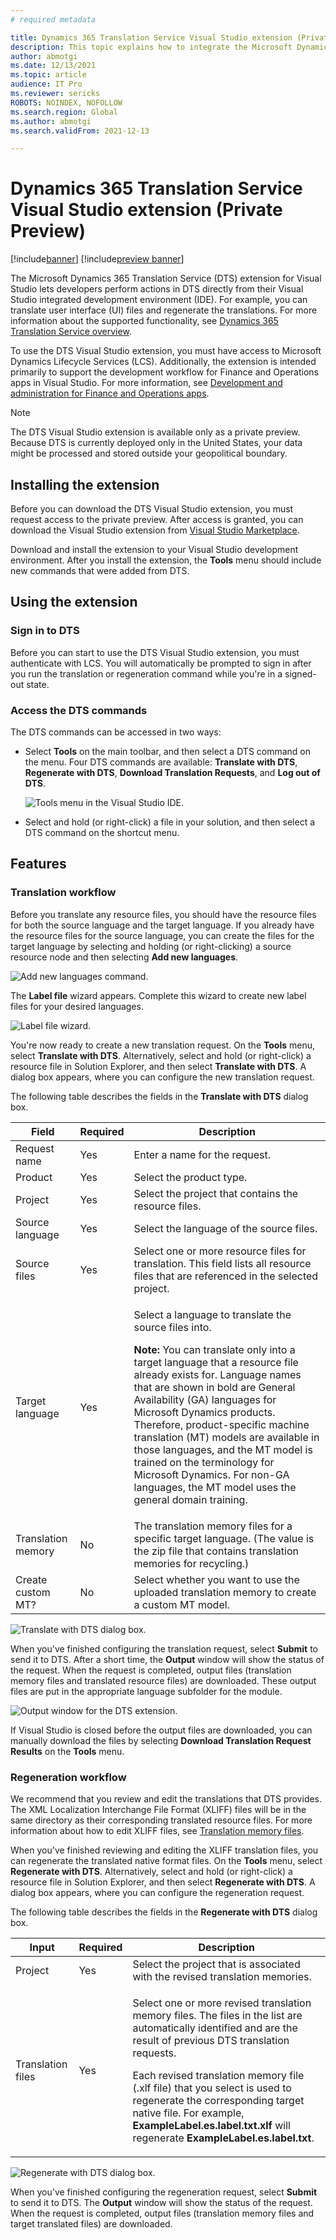 ```yaml
---
# required metadata

title: Dynamics 365 Translation Service Visual Studio extension (Private Preview)
description: This topic explains how to integrate the Microsoft Dynamics 365 Translation Service (DTS) extension for Visual Studio into your Visual Studio workflow.
author: abmotgi
ms.date: 12/13/2021
ms.topic: article
audience: IT Pro
ms.reviewer: sericks
ROBOTS: NOINDEX, NOFOLLOW
ms.search.region: Global
ms.author: abmotgi
ms.search.validFrom: 2021-12-13

---
```


# Dynamics 365 Translation Service Visual Studio extension (Private Preview)

[!include[banner](../includes/banner.md)]
[!include[preview banner](../includes/preview-banner.md)]

The Microsoft Dynamics 365 Translation Service (DTS) extension for Visual Studio lets developers perform actions in DTS directly from their Visual Studio integrated development environment (IDE). For example, you can translate user interface (UI) files and regenerate the translations. For more information about the supported functionality, see [Dynamics 365 Translation Service overview](translation-service-overview.md).

To use the DTS Visual Studio extension, you must have access to Microsoft Dynamics Lifecycle Services (LCS). Additionally, the extension is intended primarily to support the development workflow for Finance and Operations apps in Visual Studio. For more information, see [Development and administration for Finance and Operations apps](/dynamics365/fin-ops-core/dev-itpro/).

> [!NOTE]
> The DTS Visual Studio extension is available only as a private preview. Because DTS is currently deployed only in the United States, your data might be processed and stored outside your geopolitical boundary.

## Installing the extension

Before you can download the DTS Visual Studio extension, you must request access to the private preview. After access is granted, you can download the Visual Studio extension from [Visual Studio Marketplace](https://marketplace.visualstudio.com/).

Download and install the extension to your Visual Studio development environment. After you install the extension, the **Tools** menu should include new commands that were added from DTS.

## Using the extension

### Sign in to DTS

Before you can start to use the DTS Visual Studio extension, you must authenticate with LCS. You will automatically be prompted to sign in after you run the translation or regeneration command while you're in a signed-out state.

### Access the DTS commands

The DTS commands can be accessed in two ways:

- Select **Tools** on the main toolbar, and then select a DTS command on the menu. Four DTS commands are available: **Translate with DTS**, **Regenerate with DTS**, **Download Translation Requests**, and **Log out of DTS**.

    ![Tools menu in the Visual Studio IDE.](media/dts-vs-tools-menu.PNG)

- Select and hold (or right-click) a file in your solution, and then select a DTS command on the shortcut menu.

## Features

### Translation workflow

Before you translate any resource files, you should have the resource files for both the source language and the target language. If you already have the resource files for the source language, you can create the files for the target language by selecting and holding (or right-clicking) a source resource node and then selecting **Add new languages**.

![Add new languages command.](media/dts-vs-new-language.PNG)

The **Label file** wizard appears. Complete this wizard to create new label files for your desired languages.

![Label file wizard.](media/dts-vs-label-wizard.PNG)

You're now ready to create a new translation request. On the **Tools** menu, select **Translate with DTS**. Alternatively, select and hold (or right-click) a resource file in Solution Explorer, and then select **Translate with DTS**. A dialog box appears, where you can configure the new translation request.

The following table describes the fields in the **Translate with DTS** dialog box.

| Field              | Required | Description |
|--------------------|----------|-------------|
| Request name       | Yes | Enter a name for the request. |
| Product            | Yes | Select the product type. |
| Project            | Yes | Select the project that contains the resource files. |
| Source language    | Yes | Select the language of the source files. |
| Source files       | Yes | Select one or more resource files for translation. This field lists all resource files that are referenced in the selected project. |
| Target language    | Yes | <p>Select a language to translate the source files into.</p><p><strong>Note:</strong> You can translate only into a target language that a resource file already exists for. Language names that are shown in bold are General Availability (GA) languages for Microsoft Dynamics products. Therefore, product-specific machine translation (MT) models are available in those languages, and the MT model is trained on the terminology for Microsoft Dynamics. For non-GA languages, the MT model uses the general domain training.</p> |
| Translation memory | No | The translation memory files for a specific target language. (The value is the zip file that contains translation memories for recycling.) |
| Create custom MT?  | No | Select whether you want to use the uploaded translation memory to create a custom MT model. |

![Translate with DTS dialog box.](media/dts-vs-translate.PNG)

When you've finished configuring the translation request, select **Submit** to send it to DTS. After a short time, the **Output** window will show the status of the request. When the request is completed, output files (translation memory files and translated resource files) are downloaded. These output files are put in the appropriate language subfolder for the module.

![Output window for the DTS extension.](media/dts-vs-outputwindow.PNG)

If Visual Studio is closed before the output files are downloaded, you can manually download the files by selecting **Download Translation Request Results** on the **Tools** menu.

### Regeneration workflow

We recommend that you review and edit the translations that DTS provides. The XML Localization Interchange File Format (XLIFF) files will be in the same directory as their corresponding translated resource files. For more information about how to edit XLIFF files, see [Translation memory files](use-translation-service-tm.md).

When you've finished reviewing and editing the XLIFF translation files, you can regenerate the translated native format files. On the **Tools** menu, select **Regenerate with DTS**. Alternatively, select and hold (or right-click) a resource file in Solution Explorer, and then select **Regenerate with DTS**. A dialog box appears, where you can configure the regeneration request.

The following table describes the fields in the **Regenerate with DTS** dialog box.

| Input             | Required | Description |
|-------------------|----------|-------------|
| Project           | Yes | Select the project that is associated with the revised translation memories. |
| Translation files | Yes | <p>Select one or more revised translation memory files. The files in the list are automatically identified and are the result of previous DTS translation requests.</p><p>Each revised translation memory file (.xlf file) that you select is used to regenerate the corresponding target native file. For example, **ExampleLabel.es.label.txt.xlf** will regenerate **ExampleLabel.es.label.txt**.</p> |

![Regenerate with DTS dialog box.](media/dts-vs-regenerate.PNG)

When you've finished configuring the regeneration request, select **Submit** to send it to DTS. The **Output** window will show the status of the request. When the request is completed, output files (translation memory files and target translated files) are downloaded.
